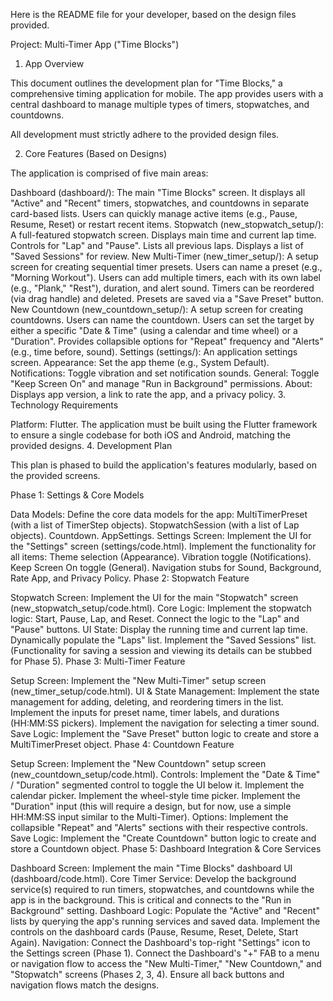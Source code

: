 Here is the README file for your developer, based on the design files provided.

Project: Multi-Timer App ("Time Blocks")

1. App Overview

This document outlines the development plan for "Time Blocks," a comprehensive timing application for mobile. The app provides users with a central dashboard to manage multiple types of timers, stopwatches, and countdowns.

All development must strictly adhere to the provided design files.

2. Core Features (Based on Designs)

The application is comprised of five main areas:

Dashboard (dashboard/): The main "Time Blocks" screen. It displays all "Active" and "Recent" timers, stopwatches, and countdowns in separate card-based lists. Users can quickly manage active items (e.g., Pause, Resume, Reset) or restart recent items.
Stopwatch (new_stopwatch_setup/): A full-featured stopwatch screen.
Displays main time and current lap time.
Controls for "Lap" and "Pause".
Lists all previous laps.
Displays a list of "Saved Sessions" for review.
New Multi-Timer (new_timer_setup/): A setup screen for creating sequential timer presets.
Users can name a preset (e.g., "Morning Workout").
Users can add multiple timers, each with its own label (e.g., "Plank," "Rest"), duration, and alert sound.
Timers can be reordered (via drag handle) and deleted.
Presets are saved via a "Save Preset" button.
New Countdown (new_countdown_setup/): A setup screen for creating countdowns.
Users can name the countdown.
Users can set the target by either a specific "Date & Time" (using a calendar and time wheel) or a "Duration".
Provides collapsible options for "Repeat" frequency and "Alerts" (e.g., time before, sound).
Settings (settings/): An application settings screen.
Appearance: Set the app theme (e.g., System Default).
Notifications: Toggle vibration and set notification sounds.
General: Toggle "Keep Screen On" and manage "Run in Background" permissions.
About: Displays app version, a link to rate the app, and a privacy policy.
3. Technology Requirements

Platform: Flutter. The application must be built using the Flutter framework to ensure a single codebase for both iOS and Android, matching the provided designs.
4. Development Plan

This plan is phased to build the application's features modularly, based on the provided screens.

Phase 1: Settings & Core Models

Data Models: Define the core data models for the app:
MultiTimerPreset (with a list of TimerStep objects).
StopwatchSession (with a list of Lap objects).
Countdown.
AppSettings.
Settings Screen:
Implement the UI for the "Settings" screen (settings/code.html).
Implement the functionality for all items:
Theme selection (Appearance).
Vibration toggle (Notifications).
Keep Screen On toggle (General).
Navigation stubs for Sound, Background, Rate App, and Privacy Policy.
Phase 2: Stopwatch Feature

Stopwatch Screen:
Implement the UI for the main "Stopwatch" screen (new_stopwatch_setup/code.html).
Core Logic:
Implement the stopwatch logic: Start, Pause, Lap, and Reset.
Connect the logic to the "Lap" and "Pause" buttons.
UI State:
Display the running time and current lap time.
Dynamically populate the "Laps" list.
Implement the "Saved Sessions" list. (Functionality for saving a session and viewing its details can be stubbed for Phase 5).
Phase 3: Multi-Timer Feature

Setup Screen:
Implement the "New Multi-Timer" setup screen (new_timer_setup/code.html).
UI & State Management:
Implement the state management for adding, deleting, and reordering timers in the list.
Implement the inputs for preset name, timer labels, and durations (HH:MM:SS pickers).
Implement the navigation for selecting a timer sound.
Save Logic:
Implement the "Save Preset" button logic to create and store a MultiTimerPreset object.
Phase 4: Countdown Feature

Setup Screen:
Implement the "New Countdown" setup screen (new_countdown_setup/code.html).
Controls:
Implement the "Date & Time" / "Duration" segmented control to toggle the UI below it.
Implement the calendar picker.
Implement the wheel-style time picker.
Implement the "Duration" input (this will require a design, but for now, use a simple HH:MM:SS input similar to the Multi-Timer).
Options:
Implement the collapsible "Repeat" and "Alerts" sections with their respective controls.
Save Logic:
Implement the "Create Countdown" button logic to create and store a Countdown object.
Phase 5: Dashboard Integration & Core Services

Dashboard Screen:
Implement the main "Time Blocks" dashboard UI (dashboard/code.html).
Core Timer Service:
Develop the background service(s) required to run timers, stopwatches, and countdowns while the app is in the background. This is critical and connects to the "Run in Background" setting.
Dashboard Logic:
Populate the "Active" and "Recent" lists by querying the app's running services and saved data.
Implement the controls on the dashboard cards (Pause, Resume, Reset, Delete, Start Again).
Navigation:
Connect the Dashboard's top-right "Settings" icon to the Settings screen (Phase 1).
Connect the Dashboard's "+" FAB to a menu or navigation flow to access the "New Multi-Timer," "New Countdown," and "Stopwatch" screens (Phases 2, 3, 4).
Ensure all back buttons and navigation flows match the designs.
